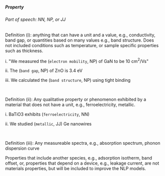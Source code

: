 ##### Property

###### Part of speech: NN, NP, or JJ

Definition (i): anything that can have a unit and a value, e.g., conductivity, band gap, or quantities based on many
values e.g., band structure. Does not included conditions such as temperature, or sample specific properties such as
thickness.

i. "We measured the (`electron mobility`, NP) of GaN to be 10 cm$^2$/Vs"

ii. The (`band gap`, NP) of ZnO is 3.4 eV

iii. We calculated the (`band structure`, NP) using tight binding

&nbsp;

Definition (ii): Any qualitative property or phenomenon exhibited by a material that does not have a unit, e.g.,
ferroelectricity, metallic.

i. BaTiO3 exhibits (`ferroelectricity`, NN)

ii. We studied (`metallic`, JJ) Ge nanowires

&nbsp;

Definition (iii): Any measureable spectra, e.g., absorption spectrum, phonon dispersion curve

Properties that include another species, e.g., adsorption isotherm, band offset, or, properties that depend on a
device, e.g., leakage current, are not materials properties, but will be included to improve the NLP models.